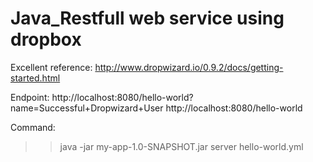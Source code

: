 # Java_Restfull web service using dropbox
Excellent reference:
http://www.dropwizard.io/0.9.2/docs/getting-started.html

Endpoint:
http://localhost:8080/hello-world?name=Successful+Dropwizard+User
http://localhost:8080/hello-world

Command:
>>java -jar my-app-1.0-SNAPSHOT.jar server hello-world.yml
